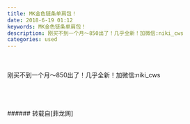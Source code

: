 ```yaml
---
title: MK金色链条单肩包！
date: 2018-6-19 01:12
keywords: MK金色链条单肩包！
description: 刚买不到一个月～850出了！几乎全新！加微信:niki_cws
categories: used
---
```

<td class="t_f" id="postmessage_1431658">

<br/>
<br/>
刚买不到一个月～850出了！几乎全新！加微信:niki_cws<br/>
<img alt="" border="0" class="zoom" data-cf-modified-74b4d3663dd4b5589c2d39bb-="" file="http://www.flw.ph/data/appbyme/upload/image/201806/19/Ftn8X8as7vXR.jpg" id="aimg_WQGZg" lazyloadthumb="1" onclick="" onmouseover="" src="http://www.flw.ph/data/appbyme/upload/image/201806/19/Ftn8X8as7vXR.jpg"/><br/>
<br/>
<img alt="" border="0" class="zoom" data-cf-modified-74b4d3663dd4b5589c2d39bb-="" file="http://www.flw.ph/data/appbyme/upload/image/201806/19/jkM5f9dsVGp5.jpg" id="aimg_rHUdF" lazyloadthumb="1" onclick="" onmouseover="" src="http://www.flw.ph/data/appbyme/upload/image/201806/19/jkM5f9dsVGp5.jpg"/><br/>
<br/>
<img alt="" border="0" class="zoom" data-cf-modified-74b4d3663dd4b5589c2d39bb-="" file="http://www.flw.ph/data/appbyme/upload/image/201806/19/HRDrlnYsDN8W.jpg" id="aimg_H3Vyb" lazyloadthumb="1" onclick="" onmouseover="" src="http://www.flw.ph/data/appbyme/upload/image/201806/19/HRDrlnYsDN8W.jpg"/><br/>
<br/>
<img alt="" border="0" class="zoom" data-cf-modified-74b4d3663dd4b5589c2d39bb-="" file="http://www.flw.ph/data/appbyme/upload/image/201806/19/2HMoR9H7SmKa.jpg" id="aimg_L7RTy" lazyloadthumb="1" onclick="" onmouseover="" src="http://www.flw.ph/data/appbyme/upload/image/201806/19/2HMoR9H7SmKa.jpg"/><br/>
<br/>
</td>
###### 转载自[菲龙网]